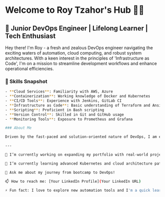 # Welcome to Roy Tzahor's Hub 👨‍💻

## 🚀 Junior DevOps Engineer | Lifelong Learner | Tech Enthusiast

Hey there! I'm Roy - a fresh and zealous DevOps engineer navigating the exciting waters of automation, cloud computing, and robust system architectures. With a keen interest in the principles of 'Infrastructure as Code', I'm on a mission to streamline development workflows and enhance operational efficiencies.

### 💼 Skills Snapshot
```bash
- **Cloud Services**: Familiarity with AWS, Azure
- **Containerization**: Working knowledge of Docker and Kubernetes
- **CI/CD Tools**: Experience with Jenkins, GitLab CI
- **Infrastructure as Code**: Basic understanding of Terraform and Ansible
- **Scripting**: Proficient in Bash scripting
- **Version Control**: Skilled in Git and GitHub usage
- **Monitoring Tools**: Exposure to Prometheus and Grafana

### About Me

Driven by the fast-paced and solution-oriented nature of DevOps, I am excited to grow in an environment that challenges me to leverage and expand my skillset. With a background in both collaborative and independent project settings, I am ready to contribute to and learn from the innovative field of DevOps engineering.

---

🔭 I’m currently working on expanding my portfolio with real-world projects.

🌱 I’m currently learning advanced Kubernetes and cloud architecture patterns.

💬 Ask me about my journey from bootcamp to DevOps!

📫 How to reach me: [Your LinkedIn Profile](Your LinkedIn URL)

⚡ Fun fact: I love to explore new automation tools and I'm a quick learner!
